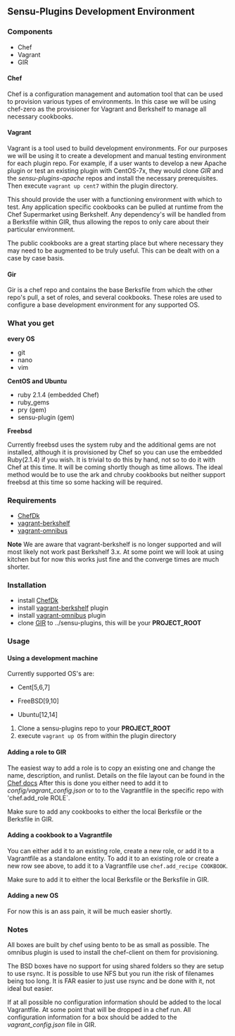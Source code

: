 ## Sensu-Plugins Development Environment

### Components

* Chef
* Vagrant
* GIR

#### Chef

Chef is a configuration management and automation tool that can be used to provision various types of environments.  In this case we will be using chef-zero as the provisioner for Vagrant and Berkshelf to manage all necessary cookbooks.

#### Vagrant

Vagrant is a tool used to build development environments.  For our purposes we will be using it to create a development and manual testing environment for each plugin repo.  For example, if a user wants to develop a new Apache plugin or test an existing plugin with CentOS-7x, they would  clone *GIR* and the *sensu-plugins-apache* repos and install the necessary prerequisites.  Then  execute `vagrant up cent7` within the plugin directory.

This should provide the user with a functioning environment with which to test.  Any application specific cookbooks can be pulled at runtime from the Chef Supermarket using Berkshelf.  Any dependency's will be handled from a Berksfile within GIR, thus allowing the repos to only care about their particular environment.

The public cookbooks are a great starting place but where necessary they may need to be augmented to be truly useful.  This can be dealt with on a case by case basis.

#### Gir

Gir is a chef repo and contains the base Berksfile from which the other repo's pull,  a set of roles, and several cookbooks.  These roles are used to configure a base development environment for any supported OS.

### What you get

**every OS**

* git
* nano
* vim

**CentOS and Ubuntu**

* ruby 2.1.4 (embedded Chef)
* ruby_gems
* pry (gem)
* sensu-plugin (gem)

**Freebsd**

Currently freebsd uses the system ruby and the additional gems are not installed, although it is provisioned by Chef so you can use the embedded Ruby(2.1.4) if you wish.  It is trivial to do this by hand, not so to do it with Chef at this time.  It will be coming shortly though as time allows.  The ideal method would be to use the ark and chruby cookbooks but neither support freebsd at this time so some hacking will be required.

### Requirements

* [ChefDk](https://downloads.chef.io/chef-dk/)
* [vagrant-berkshelf](https://github.com/berkshelf/vagrant-berkshelf)
* [vagrant-omnibus](https://github.com/chef/vagrant-omnibus)

**Note** We are aware that vagrant-berkshelf is no longer supported and will most likely not work past Berkshelf 3.x.  At some point we will look at using kitchen but for now this works just fine and the converge times are much shorter.

### Installation

* install [ChefDk](https://downloads.chef.io/chef-dk/)
* install [vagrant-berkshelf](https://github.com/berkshelf/vagrant-berkshelf) plugin
* install [vagrant-omnibus](https://github.com/chef/vagrant-omnibus) plugin
* clone [GIR](https://github.com/sensu-plugins/GIR/) to ../sensu-plugins, this will be your **PROJECT_ROOT**

### Usage

#### Using a development machine

Currently supported OS's are:

* Cent[5,6,7]
 
* FreeBSD[9,10]

* Ubuntu[12,14]

1. Clone a sensu-plugins repo to your **PROJECT_ROOT**
1. execute `vagrant up OS` from within the plugin directory

#### Adding a role to GIR

The easiest way to add a role is to copy an existing one and change the name, description, and runlist.  Details on the file layout can be found in the [Chef docs](http://docs.chef.io/roles.html)  After this is done you either need to add it to *config/vagrant_config.json* or to to the Vagrantfile in the specific repo with 'chef.add_role ROLE`.

Make sure to add any cookbooks to either the local Berksfile or the Berksfile in GIR.

#### Adding a cookbook to a Vagrantfile

You can either add it to an existing role, create a new role, or add it to a Vagrantfile as a standalone entity. To add it to an existing role or create a new row see above, to add it to a Vagrantfile use `chef.add_recipe COOKBOOK`.

Make sure to add it to either the local Berksfile or the Berksfile in GIR.

#### Adding a new OS

For now this is an ass pain, it will be much easier shortly.

### Notes

All boxes are built by chef using bento to be as small as possible.  The omnibus plugin is used to install the chef-client on them for provisioning.

The BSD boxes have no support for using shared folders so they are setup to use rsync.  It is possible to use NFS but you run ithe risk of filenames being too long.  It is FAR easier to just use rsync and be done with it, not ideal but easier.

If at all possible no configuration information should be added to the local Vagrantfile.  At some point that will be dropped in a chef run.  All configuration information for a box should be added to the *vagrant_config.json* file in GIR.
